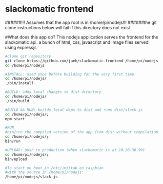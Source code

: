 slackomatic frontend
====

######!!! Assumes that the app root is in /home/pi/nodejs!!!
######the git clone instructions below will fail if this directory does not exist

#What does this app do?
This nodejs application serves the frontend for the slackomatic api.
a bunch of html, css, javascript and image files served using expressjs

```bash
#clone git repository
git clone https://github.com/jaeh/slackomatic-frontend /home/pi/nodejs
cd /home/pi/nodejs
```

```bash
#INSTALL: used once before building for the very first time:
cd /home/pi/nodejs/
./bin/install
```

```bash
#BUILD: adds local changes to dist directory
cd /home/pi/nodejs/
./bin/build
```

```bash
#BUILD && RUN: builds local deps to dist and runs dist/slack.js
cd /home/pi/nodejs/;
npm start 
```

```bash
#RUN
#bin/run the compiled version of the app from dist without compilation
cd /home/pi/nodejs/;
bin/run
```

```bash
#UPLOAD: push to production (when slackomatic is at 10.20.30.90)
cd /home/pi/nodejs/;
bin/upload
```

```bash
#To start on boot in /etc/inittab on raspbian 
#with the source in /home/pi/nodejs:
/home/pi/nodejs/slack.js
```
